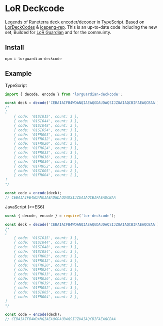 # LoR Deckcode

Legends of Runeterra deck encoder/decoder in TypeScript. Based on [LorDeckCodes](https://github.com/RiotGames/LoRDeckCodes) & [icepeng-rep](https://github.com/icepeng/lor-deckcode). This is an up-to-date code including the new set, Builded for [LoR Guardian](https://lorguardian.com) and for the commuinty.

## Install

```
npm i lorguardian-deckcode
```

## Example

TypeScript

```ts
import { decode, encode } from 'lorguardian-deckcode';

const deck = decode('CEBAIAIFB4WDANQIAEAQGDAUDAQSIJZUAIAQCBIFAEAQCBAA');
/*
[
    { code: '01SI015', count: 3 },
    { code: '01SI044', count: 3 },
    { code: '01SI048', count: 3 },
    { code: '01SI054', count: 3 },
    { code: '01FR003', count: 3 },
    { code: '01FR012', count: 3 },
    { code: '01FR020', count: 3 },
    { code: '01FR024', count: 3 },
    { code: '01FR033', count: 3 },
    { code: '01FR036', count: 3 },
    { code: '01FR039', count: 3 },
    { code: '01FR052', count: 3 },
    { code: '01SI005', count: 2 },
    { code: '01FR004', count: 2 },
]
*/

const code = encode(deck);
// CEBAIAIFB4WDANQIAEAQGDAUDAQSIJZUAIAQCBIFAEAQCBAA
```

JavaScript (>=ES6)

```js
const { decode, encode } = require('lor-deckcode');

const deck = decode('CEBAIAIFB4WDANQIAEAQGDAUDAQSIJZUAIAQCBIFAEAQCBAA');
/*
[
    { code: '01SI015', count: 3 },
    { code: '01SI044', count: 3 },
    { code: '01SI048', count: 3 },
    { code: '01SI054', count: 3 },
    { code: '01FR003', count: 3 },
    { code: '01FR012', count: 3 },
    { code: '01FR020', count: 3 },
    { code: '01FR024', count: 3 },
    { code: '01FR033', count: 3 },
    { code: '01FR036', count: 3 },
    { code: '01FR039', count: 3 },
    { code: '01FR052', count: 3 },
    { code: '01SI005', count: 2 },
    { code: '01FR004', count: 2 },
]
*/

const code = encode(deck);
// CEBAIAIFB4WDANQIAEAQGDAUDAQSIJZUAIAQCBIFAEAQCBAA
```
